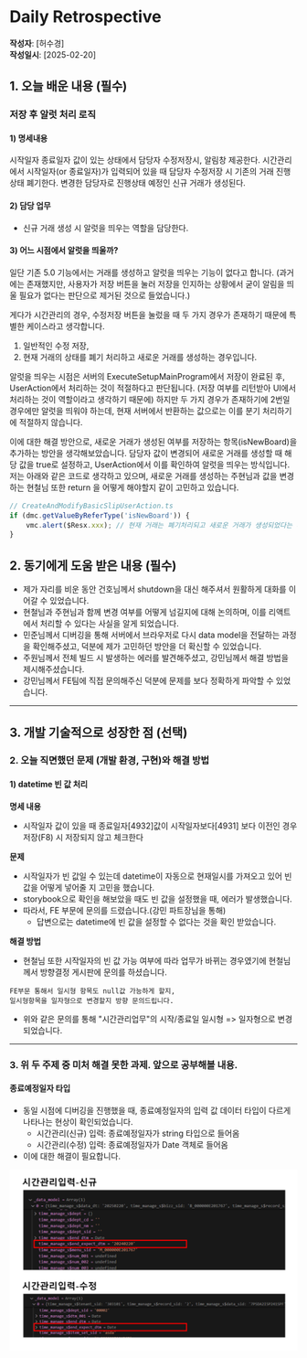 # Daily Retrospective

**작성자**: [허수경]  
**작성일시**: [2025-02-20]

## 1. 오늘 배운 내용 (필수)

### 저장 후 알럿 처리 로직

#### 1) 명세내용
시작일자 종료일자 값이 있는 상태에서 담당자 수정저장시, 알림창 제공한다.
시간관리에서 시작일자(or 종료일자)가 입력되어 있을 때 담당자 수정저장  시 기존의 거래 진행상태 폐기한다.
변경한 담당자로 진행상태 예정인 신규 거래가 생성된다.

#### 2) 담당 업무
- 신규 거래 생성 시 알럿을 띄우는 역할을 담당한다.

#### 3) 어느 시점에서 알럿을 띄울까?
일단 기존 5.0 기능에서는 거래를 생성하고 알럿을 띄우는 기능이 없다고 합니다. (과거에는 존재했지만, 사용자가 저장 버튼을 눌러 저장을 인지하는 상황에서 굳이 알림을 띄울 필요가 없다는 판단으로 제거된 것으로 들었습니다.)

게다가 시간관리의 경우, 수정저장 버튼을 눌렀을 때 두 가지 경우가 존재하기 때문에 특별한 케이스라고 생각합니다. 
1) 일반적인 수정 저장, 
2) 현재 거래의 상태를 폐기 처리하고 새로운 거래를 생성하는 경우입니다.

알럿을 띄우는 시점은 서버의 ExecuteSetupMainProgram에서 저장이 완료된 후, UserAction에서 처리하는 것이 적절하다고 판단됩니다. (저장 여부를 리턴받아 UI에서 처리하는 것이 역할이라고 생각하기 때문에)
하지만 두 가지 경우가 존재하기에 2번일 경우에만 알럿을 띄워야 하는데, 현재 서버에서 반환하는 값으로는 이를 분기 처리하기에 적절하지 않습니다. 

이에 대한 해결 방안으로, 새로운 거래가 생성된 여부를 저장하는 항목(isNewBoard)을 추가하는 방안을 생각해보았습니다. 
담당자 값이 변경되어 새로운 거래를 생성할 때 해당 값을 true로 설정하고, UserAction에서 이를 확인하여 알럿을 띄우는 방식입니다. 
저는 아래와 같은 코드로 생각하고 있으며, 새로운 거래를 생성하는 주현님과 값을 변경하는 현철님 또한 return 을 어떻게 해야할지 같이 고민하고 있습니다.

```ts
// CreateAndModifyBasicSlipUserAction.ts
if (dmc.getValueByReferType('isNewBoard')) {
	vmc.alert($Resx.xxx); // 현재 거래는 폐기처리되고 새로운 거래가 생성되었다는 메시지
}
```


## 2. 동기에게 도움 받은 내용 (필수)

- 제가 자리를 비운 동안 건호님께서 shutdown을 대신 해주셔서 원활하게 대화를 이어갈 수 있었습니다.
- 현철님과 주현님과 함께 변경 여부를 어떻게 넘길지에 대해 논의하며, 이를 리액트에서 처리할 수 있다는 사실을 알게 되었습니다.
- 민준님께서 디버깅을 통해 서버에서 브라우저로 다시 data model을 전달하는 과정을 확인해주셨고, 덕분에 제가 고민하던 방안을 더 확신할 수 있었습니다.
- 주원님께서 전체 빌드 시 발생하는 에러를 발견해주셨고, 강민님께서 해결 방법을 제시해주셨습니다.
- 강민님께서 FE팀에 직접 문의해주신 덕분에 문제를 보다 정확하게 파악할 수 있었습니다.
---

## 3. 개발 기술적으로 성장한 점 (선택)



### 2. 오늘 직면했던 문제 (개발 환경, 구현)와 해결 방법

#### 1) datetime 빈 값 처리
**명세 내용**<br>
- 시작일자 값이 있을 때 종료일자[4932]값이 시작일자보다[4931] 보다 이전인 경우 저장(F8) 시 저장되지 않고 체크한다

**문제**<br>
- 시작일자가 빈 값일 수 있는데 datetime이 자동으로 현재일시를 가져오고 있어 빈 값을 어떻게 넣어줄 지 고민을 했습니다.
- storybook으로 확인을 해보았을 때도 빈 값을 설정했을 때, 에러가 발생했습니다.
- 따라서, FE 부문에 문의를 드렸습니다.(강민 파트장님을 통해)
  - 답변으로는 datetime에 빈 값을 설정할 수 없다는 것을 확인 받았습니다.

**해결 방법**<br>
- 현철님 또한 시작일자의 빈 값 가능 여부에 따라 업무가 바뀌는 경우였기에 현철님께서 방향결정 게시판에 문의를 하셨습니다.

```
FE부문 통해서 일시형 항목도 null값 가능하게 할지,
일시형항목을 일자형으로 변경할지 방향 문의드립니다.
```

- 위와 같은 문의를 통해 "시간관리업무"의 시작/종료일 일시형 => 일자형으로 변경되었습니다.


---
### 3. 위 두 주제 중 미처 해결 못한 과제. 앞으로 공부해볼 내용.

#### 종료예정일자 타입 
- 동일 시점에 디버깅을 진행했을 때, 종료예정일자의 입력 값 데이터 타입이 다르게 나타나는 현상이 확인되었습니다.
  - 시간관리(신규) 입력: 종료예정일자가 string 타입으로 들어옴
  - 시간관리(수정) 입력: 종료예정일자가 Date 객체로 들어옴
- 이에 대한 해결이 필요합니다.

![alt_text](../ref/허수경_이미지/250220_종료예정일자_타입혼동.png)
